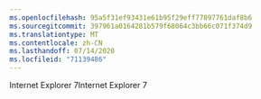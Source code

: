```yaml
---
ms.openlocfilehash: 95a5f31ef93431e61b95f29eff77897761daf8b6
ms.sourcegitcommit: 397961a0164281b579f68064c3bb66c071f374d9
ms.translationtype: MT
ms.contentlocale: zh-CN
ms.lasthandoff: 07/14/2020
ms.locfileid: "71139486"
---
```

<span data-ttu-id="61551-101">Internet Explorer 7</span><span class="sxs-lookup"><span data-stu-id="61551-101">Internet Explorer 7</span></span>